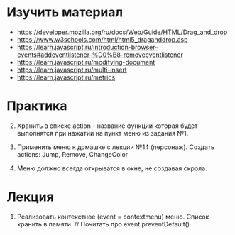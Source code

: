 # Изучить материал
+ https://developer.mozilla.org/ru/docs/Web/Guide/HTML/Drag_and_drop
+ https://www.w3schools.com/html/html5_draganddrop.asp
+ https://learn.javascript.ru/introduction-browser-events#addeventlistener-%D0%B8-removeeventlistener
+ https://learn.javascript.ru/modifying-document
+ https://learn.javascript.ru/multi-insert
+ https://learn.javascript.ru/metrics

# Практика

2. Хранить в списке action - название функции которая будет выполнятся при нажатии на пункт меню из задания №1.

3. Применить меню к домашке с лекции №14 (персонаж). Создать actions: Jump, Remove, ChangeColor

4. Меню должно всегда открыватся в окне, не создавая скрола.

# Лекция

1) Реализовать контекстное (event = contextmenu) меню. Список хранить в памяти. // Почитать про event.preventDefault()